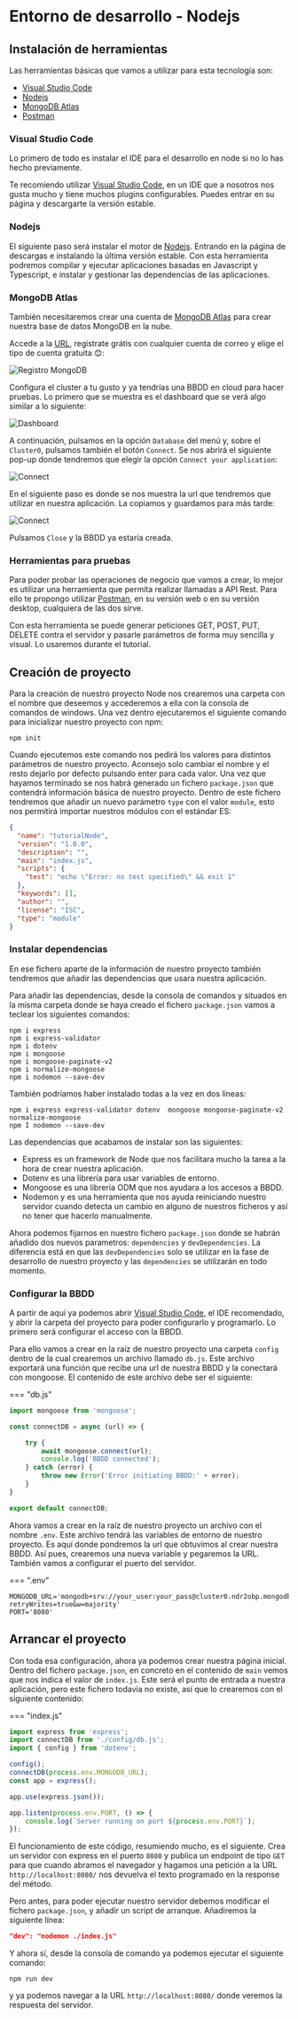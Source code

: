 # Entorno de desarrollo - Nodejs

## Instalación de herramientas
Las herramientas básicas que vamos a utilizar para esta tecnología son:

* [Visual Studio Code](https://code.visualstudio.com/)
* [Nodejs](https://nodejs.org/es/)
* [MongoDB Atlas](https://www.mongodb.com/atlas/database)
* [Postman](https://www.postman.com/)

### Visual Studio Code

Lo primero de todo es instalar el IDE para el desarrollo en node si no lo has hecho previamente.

Te recomiendo utilizar [Visual Studio Code](https://code.visualstudio.com/), en un IDE que a nosotros nos gusta mucho y tiene muchos plugins configurables. Puedes entrar en su página y descargarte la versión estable.

### Nodejs

El siguiente paso será instalar el motor de [Nodejs](https://nodejs.org/es/). Entrando en la página de descargas e instalando la última versión estable. Con esta herramienta podremos compilar y ejecutar aplicaciones basadas en Javascript y Typescript, e instalar y gestionar las dependencias de las aplicaciones.

### MongoDB Atlas

También necesitaremos crear una cuenta de [MongoDB Atlas](https://www.mongodb.com/atlas/database) para crear nuestra base de datos MongoDB en la nube.

Accede a la [URL](https://www.mongodb.com/atlas/database), registrate grátis con cualquier cuenta de correo y elige el tipo de cuenta gratuita 😊:

![Registro MongoDB](../assets/images/install-nodejs-mongodb.png)
 
Configura el cluster a tu gusto y ya tendrías una BBDD en cloud para hacer pruebas. Lo primero que se muestra es el dashboard que se verá algo similar a lo siguiente:

![Dashboard](../assets/images/install-nodejs-mongodb2.png)


A continuación, pulsamos en la opción `Database` del menú y, sobre el `Cluster0`, pulsamos también el botón `Connect`. Se nos abrirá el siguiente pop-up donde tendremos que elegir la opción `Connect your application`:

![Connect](../assets/images/install-nodejs-mongodb3.png)

En el siguiente paso es donde se nos muestra la url que tendremos que utilizar en nuestra aplicación. La copiamos y guardamos para más tarde: 

![Connect](../assets/images/install-nodejs-mongodb4.png)

Pulsamos `Close` y la BBDD ya estaría creada.


### Herramientas para pruebas

Para poder probar las operaciones de negocio que vamos a crear, lo mejor es utilizar una herramienta que permita realizar llamadas a API Rest. Para ello te propongo utilizar [Postman](https://www.postman.com/), en su versión web o en su versión desktop, cualquiera de las dos sirve.

Con esta herramienta se puede generar peticiones GET, POST, PUT, DELETE contra el servidor y pasarle parámetros de forma muy sencilla y visual. Lo usaremos durante el tutorial.


## Creación de proyecto

Para la creación de nuestro proyecto Node nos crearemos una carpeta con el nombre que deseemos y accederemos a ella con la consola de comandos de windows. Una vez dentro ejecutaremos el siguiente comando para inicializar nuestro proyecto con npm:

```
npm init
```

Cuando ejecutemos este comando nos pedirá los valores para distintos parámetros de nuestro proyecto. Aconsejo solo cambiar el nombre y el resto dejarlo por defecto pulsando enter para cada valor. Una vez que hayamos terminado se nos habrá generado un fichero `package.json` que contendrá información básica de nuestro proyecto. Dentro de este fichero tendremos que añadir un nuevo parámetro `type` con el valor `module`, esto nos permitirá importar nuestros módulos con el estándar ES:


``` JSON
{
  "name": "tutorialNode",
  "version": "1.0.0",
  "description": "",
  "main": "index.js",
  "scripts": {
    "test": "echo \"Error: no test specified\" && exit 1"
  },
  "keywords": [],
  "author": "",
  "license": "ISC",
  "type": "module"
}

```

### Instalar dependencias

En ese fichero aparte de la información de nuestro proyecto también tendremos que añadir las dependencias que usara nuestra aplicación. 

Para añadir las dependencias, desde la consola de comandos y situados en la misma carpeta donde se haya creado el fichero `package.json` vamos a teclear los siguientes comandos:

```
npm i express
npm i express-validator
npm i dotenv
npm i mongoose
npm i mongoose-paginate-v2
npm i normalize-mongoose
npm i nodemon --save-dev

```

También podríamos haber instalado todas a la vez en dos líneas: 

```
npm i express express-validator dotenv  mongoose mongoose-paginate-v2 normalize-mongoose
npm I nodemon --save-dev
```

Las dependencias que acabamos de instalar son las siguientes: 

* Express es un framework de Node que nos facilitara mucho la tarea a la hora de crear nuestra aplicación.
* Dotenv es una librería para usar variables de entorno.
* Mongoose es una librería ODM que nos ayudara a los accesos a BBDD.
* Nodemon y es una herramienta que nos ayuda reiniciando nuestro servidor cuando detecta un cambio en alguno de nuestros ficheros y así no tener que hacerlo manualmente.

Ahora podemos fijarnos en nuestro fichero `package.json` donde se habrán añadido dos nuevos parametros: `dependencies` y `devDependencies`. La diferencia está en que las `devDependencies` solo se utilizar en la fase de desarrollo de nuestro proyecto y las `dependencies` se utilizarán en todo momento.

### Configurar la BBDD

A partir de aquí ya podemos abrir [Visual Studio Code](https://code.visualstudio.com/), el IDE recomendado, y abrir la carpeta del proyecto para poder configurarlo y programarlo. Lo primero será configurar el acceso con la BBDD.

Para ello vamos a crear en la raíz de nuestro proyecto una carpeta `config` dentro de la cual crearemos un archivo llamado `db.js`. Este archivo exportará una función que recibe una url de nuestra BBDD y la conectará con mongoose. El contenido de este archivo debe ser el siguiente:

=== "db.js"
``` Javascript
import mongoose from 'mongoose';

const connectDB = async (url) => {

    try {
        await mongoose.connect(url);
        console.log('BBDD connected');
    } catch (error) {
        throw new Error('Error initiating BBDD:' + error);
    }
}

export default connectDB;
```

Ahora vamos a crear en la raíz de nuestro proyecto un archivo con el nombre `.env`. Este archivo tendrá las variables de entorno de nuestro proyecto. Es aquí donde pondremos la url que obtuvimos al crear nuestra BBDD. Así pues, crearemos una nueva variable y pegaremos la URL. También vamos a configurar el puerto del servidor.

=== ".env"
``` Properties
MONGODB_URL='mongodb+srv://your_user:your_pass@cluster0.ndr2obp.mongodb.net/?retryWrites=true&w=majority'
PORT='8080'
```


## Arrancar el proyecto

Con toda esa configuración, ahora ya podemos crear nuestra página inicial. Dentro del fichero `package.json`, en concreto en el contenido de `main` vemos que nos indica el valor de `index.js`. Este será el punto de entrada a nuestra aplicación, pero este fichero todavía no existe, así que lo crearemos con el siguiente contenido:

=== "index.js"
``` Javascript
import express from 'express';
import connectDB from './config/db.js';
import { config } from 'dotenv';

config();
connectDB(process.env.MONGODB_URL);
const app = express();

app.use(express.json());

app.listen(process.env.PORT, () => {
    console.log(`Server running on port ${process.env.PORT}`);
});
```

El funcionamiento de este código, resumiendo mucho, es el siguiente. Crea un servidor con express en el puerto `8080` y publica un endpoint de tipo `GET` para que cuando abramos el navegador y hagamos una petición a la URL `http://localhost:8080/` nos devuelva el texto programado en la response del método.

Pero antes, para poder ejecutar nuestro servidor debemos modificar el fichero `package.json`, y añadir un script de arranque. Añadiremos la siguiente línea:

``` JSON
"dev": "nodemon ./index.js"
```

Y ahora sí, desde la consola de comando ya podemos ejecutar el siguiente comando:

```
npm run dev
```

y ya podemos navegar a la URL `http://localhost:8080/` donde veremos la respuesta del servidor.

